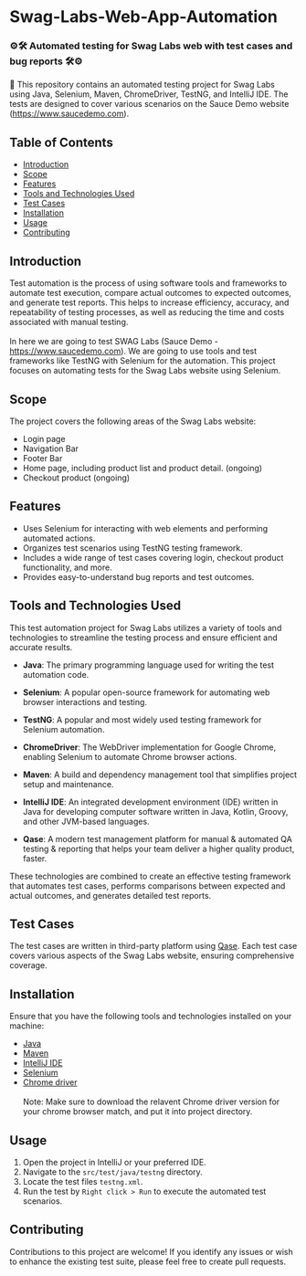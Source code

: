 # Swag-Labs-Web-App-Automation
### ⚙️🛠 Automated testing for Swag Labs web with test cases and bug reports 🛠⚙️

📢 This repository contains an automated testing project for Swag Labs using Java, Selenium, Maven, ChromeDriver, TestNG, and IntelliJ IDE. The tests are designed to cover various scenarios on the Sauce Demo website (https://www.saucedemo.com).

## Table of Contents

- [Introduction](#introduction)
- [Scope](#scope)
- [Features](#features)
- [Tools and Technologies Used](#tools-and-technologies-used)
- [Test Cases](#test-cases)
- [Installation](#installation)
- [Usage](#usage)
- [Contributing](#contributing)

## Introduction

Test automation is the process of using software tools and frameworks to automate test execution, compare actual outcomes to expected outcomes, and generate test reports. This helps to increase efficiency, accuracy, and repeatability of testing processes, as well as reducing the time and costs associated with manual testing. <br><br>In here we are going to test SWAG Labs (Sauce Demo - https://www.saucedemo.com). We are going to use tools and test frameworks like TestNG with Selenium for the automation. This project focuses on automating tests for the Swag Labs website using Selenium.

## Scope

The project covers the following areas of the Swag Labs website:

- Login page
- Navigation Bar
- Footer Bar
- Home page, including product list and product detail. (ongoing)
- Checkout product (ongoing)

## Features

- Uses Selenium for interacting with web elements and performing automated actions.
- Organizes test scenarios using TestNG testing framework.
- Includes a wide range of test cases covering login, checkout product functionality, and more.
- Provides easy-to-understand bug reports and test outcomes.


## Tools and Technologies Used

This test automation project for Swag Labs utilizes a variety of tools and technologies to streamline the testing process and ensure efficient and accurate results.

- **Java**: The primary programming language used for writing the test automation code.

- **Selenium**: A popular open-source framework for automating web browser interactions and testing.

- **TestNG**: A popular and most widely used testing framework for Selenium automation.

- **ChromeDriver**: The WebDriver implementation for Google Chrome, enabling Selenium to automate Chrome browser actions.

- **Maven**: A build and dependency management tool that simplifies project setup and maintenance.

- **IntelliJ IDE**:  An integrated development environment (IDE) written in Java for developing computer software written in Java, Kotlin, Groovy, and other JVM-based languages.

- **Qase**:  A modern test management platform for manual & automated QA testing & reporting that helps your team deliver a higher quality product, faster.

These technologies are combined to create an effective testing framework that automates test cases, performs comparisons between expected and actual outcomes, and generates detailed test reports.


## Test Cases

The test cases are written in third-party platform using [Qase](https://qase.io/). Each test case covers various aspects of the Swag Labs website, ensuring comprehensive coverage.

## Installation

Ensure that you have the following tools and technologies installed on your machine:

- [Java](https://www.java.com/en/download/)
- [Maven](https://maven.apache.org/install.html)
- [IntelliJ IDE](https://www.jetbrains.com/idea/download/)
- [Selenium](https://www.selenium.dev/downloads/)
- [Chrome driver](https://chromedriver.chromium.org)
  <br><br>Note: Make sure to download the relavent Chrome driver version for your chrome browser match, and put it into project directory.

## Usage

1. Open the project in IntelliJ or your preferred IDE.
2. Navigate to the `src/test/java/testng` directory.
3. Locate the test files `testng.xml`.
4. Run the test by `Right click > Run` to execute the automated test scenarios.

## Contributing

Contributions to this project are welcome! If you identify any issues or wish to enhance the existing test suite, please feel free to create pull requests.



